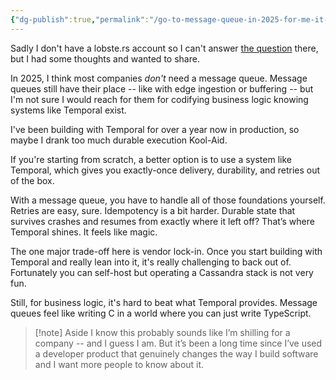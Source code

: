 ```yaml
---
{"dg-publish":true,"permalink":"/go-to-message-queue-in-2025-for-me-it-s-temporal/","created":"2025-06-04T13:23:20.233-07:00","updated":"2025-06-04T15:29:42.043-07:00"}
---
```


Sadly I don't have a lobste.rs account so I can't answer [the question](https://lobste.rs/s/uwp2hd/what_s_your_go_message_queue_2025) there, but I had some thoughts and wanted to share.

In 2025, I think most companies _don't_ need a message queue. Message queues still have their place -- like with edge ingestion or buffering -- but I'm not sure I would reach for them for codifying business logic knowing systems like Temporal exist. 

I've been building with Temporal for over a year now in production, so maybe I drank too much durable execution Kool-Aid. 

If you're starting from scratch, a better option is to use a system like Temporal, which gives you exactly-once delivery, durability, and retries out of the box.

With a message queue, you have to handle all of those foundations yourself. Retries are easy, sure. Idempotency is a bit harder. Durable state that survives crashes and resumes from exactly where it left off? That’s where Temporal shines. It feels like magic.

The one major trade-off here is vendor lock-in. Once you start building with Temporal and really lean into it, it's really challenging to back out of. Fortunately you can self-host but operating a Cassandra stack is not very fun.

Still, for business logic, it's hard to beat what Temporal provides. Message queues feel like writing C in a world where you can just write TypeScript.

> [!note] Aside
> I know this probably sounds like I’m shilling for a company -- and I guess I am. But it’s been a long time since I’ve used a developer product that genuinely changes the way I build software and I want more people to know about it.

